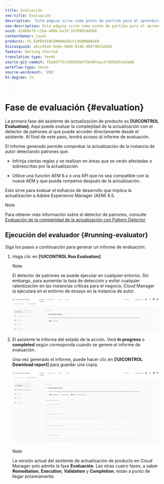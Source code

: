 ```yaml
---
title: Evaluación
seo-title: Evaluación
description: 'Esta página sirve como punto de partida para el aprendizaje de la fase de evaluación en el Asistente para la actualización de productos. '
seo-description: Esta página sirve como punto de partida para el aprendizaje de la fase de evaluación en el Asistente para la actualización de productos.
uuid: 62d68e79-c2ba-4d8b-ba7d-33709014d5b6
contentOwner: jsyal
products: SG_EXPERIENCEMANAGER/CLOUDMANAGER
discoiquuid: ebcc91a5-be9e-4684-8146-d88f4013d4d1
feature: Getting Started
translation-type: tm+mt
source-git-commit: fb10d775c930b5bb475b497aac2fd59b053a9a00
workflow-type: tm+mt
source-wordcount: '291'
ht-degree: 1%

---
```



# Fase de evaluación {#evaluation}

La primera fase del asistente de actualización de producto es **[!UICONTROL Evaluation]**.
Aquí puede evaluar la complejidad de la actualización con el detector de patrones al que puede acceder directamente desde el asistente. Al final de este paso, tendrá acceso al informe de evaluación.

El informe generado permite comprobar la actualización de la instancia de autor detectando patrones que:

* Infrinja ciertas reglas y se realizan en áreas que se verán afectadas o sobrescritas por la actualización.

* Utilice una función AEM 6.x o una API que no sea compatible con la nueva AEM y que pueda romperse después de la actualización.

Esto sirve para evaluar el esfuerzo de desarrollo que implica la actualización a Adobe Experience Manager (AEM) 6.5.

>[!NOTE]
>
>Para obtener más información sobre el detector de patrones, consulte [Evaluación de la complejidad de la actualización con Pattern Detector](https://helpx.adobe.com/experience-manager/6-4/sites/deploying/using/pattern-detector.html)

## Ejecución del evaluador {#running-evaluator}

Siga los pasos a continuación para generar un informe de evaluación:

1. Haga clic en **[!UICONTROL Run Evaluation]**.

   >[!NOTE]
   >
   >El detector de patrones se puede ejecutar en cualquier entorno. Sin embargo, para aumentar la tasa de detección y evitar cualquier ralentización en las instancias críticas para el negocio, Cloud Manager la ejecutará en el entorno de ensayo en la instancia de autor.

   ![](assets/Run-Evaluation.png)

1. El asistente le informa del estado de la acción. Verá **In progress** o **completed** según corresponda cuando se genere el informe de evaluación.

   Una vez generado el informe, puede hacer clic en **[!UICONTROL Download report]** para guardar una copia.

   ![](assets/Evaluation-1.png)


   >[!NOTE]
   >
   >La versión actual del asistente de actualización de producto en Cloud Manager solo admite la fase **Evaluación**. Las otras cuatro fases, a saber **Remediation**, **Execution**, **Validation** y **Completion**, están a punto de llegar próximamente.
